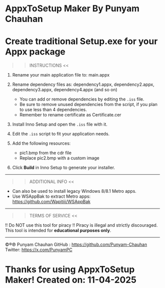 # AppxToSetup Maker By Punyam Chauhan
Create traditional Setup.exe for your Appx package
=================================================================


>> INSTRUCTIONS <<

1. Rename your main application file to: main.appx

2. Rename dependency files as: 
   dependency1.appx, dependency2.appx, dependency3.appx, dependency4.appx (and so on)
   - You can add or remove dependencies by editing the `.iss` file.
   - Be sure to remove unused dependencies from the script, if you plan to use less than 4 dependencies.
   - Remember to rename certificate as Certificate.cer

3. Install Inno Setup and open the `.iss` file with it.

4. Edit the `.iss` script to fit your application needs.

5. Add the following resources:
   - pic1.bmp from the cdr file
   - Replace pic2.bmp with a custom image

6. Click **Build** in Inno Setup to generate your installer.

------------------------------------------------------------------------
>> ADDITIONAL INFO <<

- Can also be used to install legacy Windows 8/8.1 Metro apps.
- Use WSAppBak to extract Metro apps:
  https://github.com/Wapitiii/WSAppBak

------------------------------------------------------------------------
>> TERMS OF SERVICE <<

!! Do NOT use this tool for piracy !!
Piracy is illegal and strictly discouraged.
This tool is intended for **educational purposes only**.

------------------------------------------------------------------------
©®℗ Punyam Chauhan
GitHub : https://github.com/Punyam-Chauhan  
Twitter: https://x.com/PunyamPC  

Thanks for using AppxToSetup Maker!
Created on: 11-04-2025
=======================================================================
